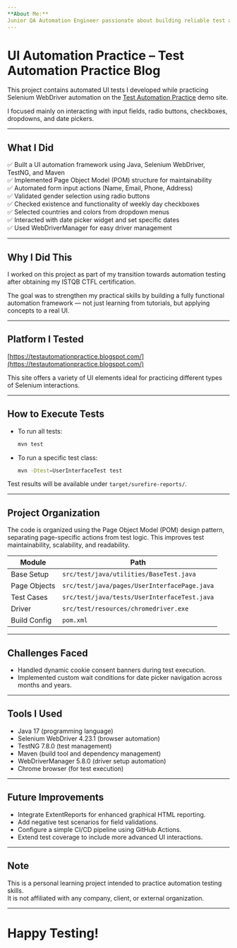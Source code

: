 ```yaml
---
**About Me:**  
Junior QA Automation Engineer passionate about building reliable test automation frameworks and continuously improving quality assurance processes.
---
```


# UI Automation Practice – Test Automation Practice Blog

This project contains automated UI tests I developed while practicing Selenium WebDriver automation on the [Test Automation Practice](https://testautomationpractice.blogspot.com/) demo site.

I focused mainly on interacting with input fields, radio buttons, checkboxes, dropdowns, and date pickers.

---

## What I Did
✅ Built a UI automation framework using Java, Selenium WebDriver, TestNG, and Maven  
✅ Implemented Page Object Model (POM) structure for maintainability  
✅ Automated form input actions (Name, Email, Phone, Address)  
✅ Validated gender selection using radio buttons  
✅ Checked existence and functionality of weekly day checkboxes  
✅ Selected countries and colors from dropdown menus  
✅ Interacted with date picker widget and set specific dates  
✅ Used WebDriverManager for easy driver management  

---

## Why I Did This
I worked on this project as part of my transition towards automation testing after obtaining my ISTQB CTFL certification.

The goal was to strengthen my practical skills by building a fully functional automation framework — not just learning from tutorials, but applying concepts to a real UI.

---

## Platform I Tested
[https://testautomationpractice.blogspot.com/](https://testautomationpractice.blogspot.com/)

This site offers a variety of UI elements ideal for practicing different types of Selenium interactions.

---

## How to Execute Tests
- To run all tests:
  ```bash
  mvn test
  ```
- To run a specific test class:
  ```bash
  mvn -Dtest=UserInterfaceTest test
  ```

Test results will be available under `target/surefire-reports/`.

---

## Project Organization
The code is organized using the Page Object Model (POM) design pattern, separating page-specific actions from test logic. This improves test maintainability, scalability, and readability.

| Module         | Path                                |
|----------------|-------------------------------------|
| Base Setup     | `src/test/java/utilities/BaseTest.java` |
| Page Objects   | `src/test/java/pages/UserInterfacePage.java` |
| Test Cases     | `src/test/java/tests/UserInterfaceTest.java` |
| Driver         | `src/test/resources/chromedriver.exe` |
| Build Config   | `pom.xml` |

---

## Challenges Faced
- Handled dynamic cookie consent banners during test execution.
- Implemented custom wait conditions for date picker navigation across months and years.

---

## Tools I Used
- Java 17 (programming language)
- Selenium WebDriver 4.23.1 (browser automation)
- TestNG 7.8.0 (test management)
- Maven (build tool and dependency management)
- WebDriverManager 5.8.0 (driver setup automation)
- Chrome browser (for test execution)

---

## Future Improvements
- Integrate ExtentReports for enhanced graphical HTML reporting.
- Add negative test scenarios for field validations.
- Configure a simple CI/CD pipeline using GitHub Actions.
- Extend test coverage to include more advanced UI interactions.

---

## Note
This is a personal learning project intended to practice automation testing skills.  
It is not affiliated with any company, client, or external organization.

---

# Happy Testing!
